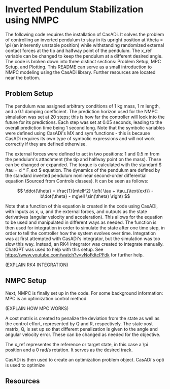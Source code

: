# Inverted Pendulum Stabilization using NMPC

The following code requires the installation of CasADi. It solves the problem of controlling an inverted pendulum to stay in its upright position at \theta = \pi (an inherently unstable position) while withstanding randomized external contact forces at the tip and halfway point of the pendulum. The x_ref variable can be changed to keep the pendulum at a different desired angle. The code is broken down into three distinct sections: Problem Setup, MPC Setup, and Plotting. This README can serve as a small introduction to NMPC modeling using the CasADi library. Further resources are located near the bottom.

## Problem Setup
The pendulum was assigned arbitrary conditions of 1 kg mass, 1 m length, and a 0.1 damping coefficient. The prediction horizon used for the NMPC simulation was set at 20 steps; this is how far the controller will look into the future for its predictions. Each step was set at 0.05 seconds, leading to the overall prediction time being 1 second long. Note that the symbolic variables were defined using CasADi's MX and sym functions - this is because CasADi requires its own type of symbolic expressions and will not work correctly if they are defined otherwise.

The external forces were defined to act in two positions: 1 and 0.5 m from the pendulum's attachment (the tip and halfway point on the mass). These can be changed or expanded. The torque is calculated with the standard $ /tau = d * F_ext $ equation. The dynamics of the pendulum are defined by the standard inverted pendulum nonlinear second-order differential equation (Sourced from Controls classes). It can be seen as follows:

$$
\ddot{\theta} = \frac{1}{m\ell^2} \left( \tau + \tau_{\text{ext}} - b\dot{\theta} - mg\ell \sin(\theta) \right)
$$

Note that a function of this equation is created in the code using CasADi, with inputs as x, u, and the external forces, and outputs as the state derivatives (angular velocity and acceleration). This allows for the equation to be used and manipulated in different ways as needed. The function is then used for integration in order to simulate the state after one time step, in order to tell the controller how the system evolves over time. Integration was at first attempted with CasADi's integrator, but the simulation was too slow this way. Instead, an RK4 integrator was created to integrate manually. ChatGPT was used to help with this setup. See https://www.youtube.com/watch?v=vNoFdtcPFdk for further help.

(EXPLAIN RK4 INTEGRATION)


## NMPC Setup
Next, NMPC is finally set up in the code. For some background information: MPC is an optimization control method

(EXPLAIN HOW MPC WORKS)


A cost matrix is created to penalize the deviation from the state as well as the control effort, represented by Q and R, respectively. The state xost matrix, Q, is set up so that different penalization is given to the angle and angular velocity error. These can be changed as needed for the objective. 

The x_ref representes the reference or target state, in this case a \pi position and a 0 rad/s rotation. It serves as the desired track.

CasADi is then used to create an optimization problem object. CasADi's opti is used to optimize 


## Resources 
